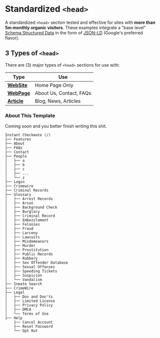# Standardized `<head>`

A standardized `<head>` section tested and effective for sites with **more than 5m monthly organic visitors**. These examples integrate a "base level" [Schema Structured Data](https://developers.google.com/search/docs/guides/intro-structured-data) in the form of [JSON-LD](https://json-ld.org/) (Google's preferred flavor).

## 3 Types of `<head>`

There are (3) major types of `<head>` sections for use with:

| Type                 | Use           |
| ---------------------|---------------|
| [**WebSite**](https://github.com/htmlfriendly/head/blob/master/website.php) | Home Page Only   |
| [**WebPage**](https://github.com/htmlfriendly/head/blob/master/webpage.php) | About Us, Contact, FAQs |
| [**Article**](https://github.com/htmlfriendly/head/blob/master/article.php) | Blog, News, Articles |

### About This Template

Coming soon and you better finish writing this shit.

```
Instant Checkmate (/)
├── Features
├── About
├── FAQs
├── Contact
├── People
│	├── a
│	├── b
│	├── c
│	├── ...
│	└── z
├── Login
├── Crimewire
├── Criminal Records
├── Glossary
│	├── Arrest Records
│	├── Arson
│	├── Background Check
│	├── Burglary
│	├── Criminal Record
│	├── Embezzlement
│	├── Felonies
│	├── Fraud
│	├── Larceny
│	├── Lawsuits
│	├── Misdemeanors
│	├── Murder
│	├── Prostitution
│	├── Public Records
│	├── Robbery
│	├── Sex Offender Database
│	├── Sexual Offenses
│	├── Speeding Tickets
│	├── Suspicion
│	└── Vandalism
├── Inmate Search
├── CrimeWire
├── Legal
│	├── Dos and Don'ts
│	├── Limited License
│	├── Privacy Policy
│	├── DMCA
│	└── Terms of Use
├── Help
	├── Cancel Account
	├── Reset Password
	└── Opt Out
```


